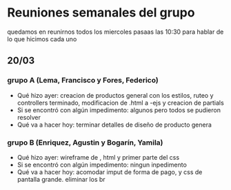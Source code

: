 # Reuniones semanales del grupo
quedamos en reunirnos todos los miercoles pasaas las 10:30 para hablar de lo que hicimos cada uno

## 20/03
### grupo A (Lema, Francisco y Fores, Federico)

- Qué hizo ayer:  creacion de productos general con los estilos, ruteo y controllers terminado, modificacion de .html a -ejs y creacion de partials 
- Si se encontró con algún impedimento: algunos pero todos se pudieron resolver
- Qué va a hacer hoy: terminar detalles de diseño de producto genera

### grupo B (Enriquez, Agustin  y Bogarín, Yamila)
- Qué hizo ayer: wireframe de , html y primer parte del css
- Si se encontró con algún impedimento: ningun inpedimento
- Qué va a hacer hoy: acomodar imput de forma de pago, y css de pantalla grande. eliminar los br